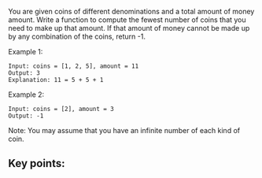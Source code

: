 You are given coins of different denominations and a total amount of money amount. Write a function to compute the fewest number of coins that you need to make up that amount. If that amount of money cannot be made up by any combination of the coins, return -1.

Example 1:
```
Input: coins = [1, 2, 5], amount = 11
Output: 3 
Explanation: 11 = 5 + 5 + 1
```

Example 2:
```
Input: coins = [2], amount = 3
Output: -1
``` 

Note:
You may assume that you have an infinite number of each kind of coin.

## Key points: 




